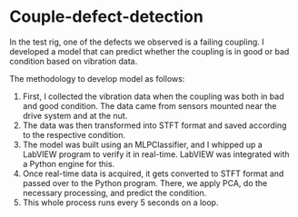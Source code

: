 # Couple-defect-detection
In the test rig, one of the defects we observed is a failing coupling. I developed a model that can predict whether the coupling is in good or bad condition based on vibration data.

The methodology to develop model as follows:
1) First, I collected the vibration data when the coupling was both in bad and good condition. The data came from sensors mounted near the drive system and at the nut.
2) The data was then transformed into STFT format and saved according to the respective condition.
3) The model was built using an MLPClassifier, and I whipped up a LabVIEW program to verify it in real-time. LabVIEW was integrated with a Python engine for this.
4) Once real-time data is acquired, it gets converted to STFT format and passed over to the Python program. There, we apply PCA, do the necessary processing, and predict the condition.
5) This whole process runs every 5 seconds on a loop.
